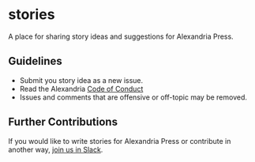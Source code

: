 # stories
A place for sharing story ideas and suggestions for Alexandria Press.

## Guidelines
* Submit you story idea as a new issue.
* Read the Alexandria [Code of Conduct](https://github.com/dloa/stories/blob/master/code-of-conduct)
* Issues and comments that are offensive or off-topic may be removed.

## Further Contributions
If you would like to write stories for Alexandria Press or contribute in another way, [join us in Slack](http://dloaslack.bitspill.net/).
